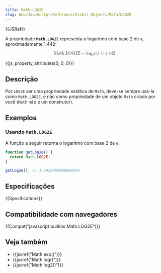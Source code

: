 ```yaml
---
title: Math.LOG2E
slug: Web/JavaScript/Reference/Global_Objects/Math/LOG2E
---
```


{{JSRef}}

A propriedade **`Math.LOG2E`** representa o logaritmo com base 2 de `e`, aproximadamente 1.442:

<math display="block"><semantics><mrow><mstyle mathvariant="monospace"><mi>Math.LOG2E</mi></mstyle><mo>=</mo><msub><mo lspace="0em" rspace="0em">log</mo><mn>2</mn></msub><mo stretchy="false">(</mo><mi>e</mi><mo stretchy="false">)</mo><mo>≈</mo><mn>1.442</mn></mrow><annotation encoding="TeX">\mathtt{\mi{Math.LOG2E}} = \log_2(e) \approx 1.442</annotation></semantics></math>

{{js_property_attributes(0, 0, 0)}}

## Descrição

Por `LOG2E` ser uma propriedade estática de `Math`, deve-se sempre usá-la como `Math.LOG2E`, e não como propriedade de um objeto `Math` criado por você (`Math` não é um construtor).

## Exemplos

### Usando `Math.LOG2E`

A função a seguir retorna o logaritmo com base 2 de `e`:

```js
function getLog2e() {
  return Math.LOG2E;
}

getLog2e(); // 1.4426950408889634
```

## Especificações

{{Specifications}}

## Compatibilidade com navegadores

{{Compat("javascript.builtins.Math.LOG2E")}}

## Veja também

- {{jsxref("Math.exp()")}}
- {{jsxref("Math.log()")}}
- {{jsxref("Math.log2()")}}
